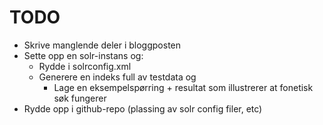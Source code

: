 TODO
====

- Skrive manglende deler i bloggposten
- Sette opp en solr-instans og:
  - Rydde i solrconfig.xml
  - Generere en indeks full av testdata og
  	- Lage en eksempelspørring + resultat som illustrerer at fonetisk søk fungerer
- Rydde opp i github-repo (plassing av solr config filer, etc)